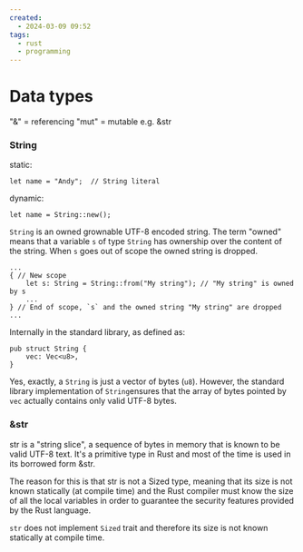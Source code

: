 ```yaml
---
created:
  - 2024-03-09 09:52
tags:
  - rust
  - programming
---
```

# Data types

"&" = referencing
"mut" = mutable
e.g. &str

### String
static:
```
let name = "Andy";  // String literal
```

dynamic:
```
let name = String::new();
```

`String` is an owned grownable UTF-8 encoded string. The term "owned" means that a variable `s` of type `String` has ownership over the content of the string. When `s` goes out of scope the owned string is dropped.
```
...  
{ // New scope  
    let s: String = String::from("My string"); // "My string" is owned by s  
    ...  
} // End of scope, `s` and the owned string "My string" are dropped  
...
```
Internally in the standard library, as defined as:

```
pub struct String {  
    vec: Vec<u8>,  
}
```

Yes, exactly, a `String` is just a vector of bytes (`u8`). However, the standard library implementation of `String`ensures that the array of bytes pointed by `vec` actually contains only valid UTF-8 bytes.

### &str
str is a "string slice", a sequence of bytes in memory that is known to be valid UTF-8 text. It's a primitive type in Rust and most of the time is used in its borrowed form &str.

The reason for this is that str is not a Sized type, meaning that its size is not known statically (at compile time) and the Rust compiler must know the size of all the local variables in order to guarantee the security features provided by the Rust language.

`str` does not implement `Sized` trait and therefore its size is not known statically at compile time.

